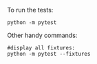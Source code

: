To run the tests:
```
python -m pytest
```



Other handy commands:

```
#display all fixtures:
python -m pytest --fixtures
```